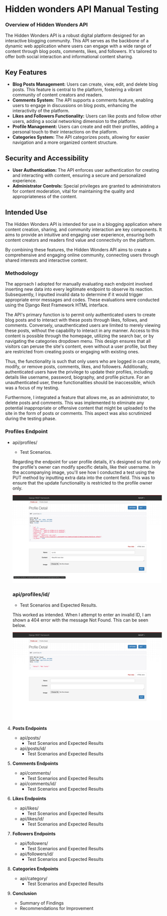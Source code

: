 # Hidden wonders API Manual Testing
### Overview of Hidden Wonders API

The Hidden Wonders API is a robust digital platform designed for an interactive blogging community. This API serves as the backbone of a dynamic web application where users can engage with a wide range of content through blog posts, comments, likes, and followers. It's tailored to offer both social interaction and informational content sharing.

## Key Features
- **Blog Posts Management:** Users can create, view, edit, and delete blog posts. This feature is central to the platform, fostering a vibrant community of content creators and readers.
- **Comments System:** The API supports a comments feature, enabling users to engage in discussions on blog posts, enhancing the interactivity of the platform.
- **Likes and Followers Functionality:** Users can like posts and follow other users, adding a social networking dimension to the platform.
- **Profile Management:** Users can create and edit their profiles, adding a personal touch to their interactions on the platform.
- **Categories System:** The API categorizes posts, allowing for easier navigation and a more organized content structure.

## Security and Accessibility
- **User Authentication:** The API enforces user authentication for creating and interacting with content, ensuring a secure and personalized experience.
- **Administrator Controls:** Special privileges are granted to administrators for content moderation, vital for maintaining the quality and appropriateness of the content.

## Intended Use
The Hidden Wonders API is intended for use in a blogging application where content creation, sharing, and community interaction are key components. It aims to provide an intuitive and engaging user experience, ensuring both content creators and readers find value and connectivity on the platform.

By combining these features, the Hidden Wonders API aims to create a comprehensive and engaging online community, connecting users through shared interests and interactive content.


### Methodology
The approach I adopted for manually evaluating each endpoint involved inserting new data into every legitimate endpoint to observe its reaction. Subsequently, I inputted invalid data to determine if it would trigger appropriate error messages and codes. These evaluations were conducted using the Django Rest Framework HTML interface.

The API's primary function is to permit only authenticated users to create blog posts and to interact with these posts through likes, follows, and comments. Conversely, unauthenticated users are limited to merely viewing these posts, without the capability to interact in any manner. Access to this content is possible through the homepage, utilizing the search bar, or by navigating the categories dropdown menu. This design ensures that all visitors can peruse the site's content, even without a user profile, but they are restricted from creating posts or engaging with existing ones.

Thus, the functionality is such that only users who are logged in can create, modify, or remove posts, comments, likes, and followers. Additionally, authenticated users have the privilege to update their profiles, including details like username, password, biography, and profile picture. For an unauthenticated user, these functionalities should be inaccessible, which was a focus of my testing.

Furthermore, I integrated a feature that allows me, as an administrator, to delete posts and comments. This was implemented to eliminate any potential inappropriate or offensive content that might be uploaded to the site in the form of posts or comments. This aspect was also scrutinized during the testing phase.

### Profiles Endpoint
- api/profiles/
     - Test Scenarios.

     Regarding the endpoint for user profile details, it's designed so that only the profile's owner can modify specific details, like their username. In the accompanying image, you'll see how I conducted a test using the PUT method by inputting extra data into the content field. This was to ensure that the update functionality is restricted to the profile owner only.

     ![profiles](testing-images/profiles-logged-in.png)

  ### api/profiles/id/
     - Test Scenarios and Expected Results.

     This worked as intended.
     When I attempt to enter an invalid ID, I am shown a 404 error with the message Not Found. This can be seen below.

     ![profiles](testing-images/profiles-logged-out.png)

4. **Posts Endpoints**
   - api/posts/
     - Test Scenarios and Expected Results
   - api/posts/id/
     - Test Scenarios and Expected Results


5. **Comments Endpoints**
   - api/comments/
     - Test Scenarios and Expected Results
   - api/comments/id/
     - Test Scenarios and Expected Results

6. **Likes Endpoints**
   - api/likes/
     - Test Scenarios and Expected Results
   - api/likes/id/
     - Test Scenarios and Expected Results

7. **Followers Endpoints**
   - api/followers/
     - Test Scenarios and Expected Results
   - api/followers/id/
     - Test Scenarios and Expected Results


8. **Categories Endpoints**
   - api/category/
     - Test Scenarios and Expected Results

9. **Conclusion**
   - Summary of Findings
   - Recommendations for Improvement